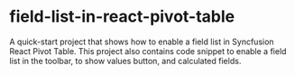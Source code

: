 # field-list-in-react-pivot-table
A quick-start project that shows how to enable a field list in Syncfusion React Pivot Table. This project also contains code snippet to enable a field list in the toolbar, to show values button, and calculated fields.
